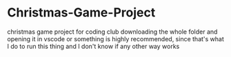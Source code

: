 # Christmas-Game-Project
christmas game project for coding club
downloading the whole folder and opening it in vscode or something is highly recommended, since that's what I do to run this thing and I don't know if any other way works
